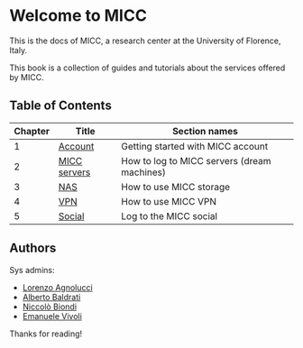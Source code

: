 # Welcome to MICC

This is the docs of MICC, a research center at the University of Florence, Italy. 

This book is a collection of guides and tutorials about the services offered by MICC.


##  Table of Contents

| Chapter | Title | Section names |
| --- | --- | --- |
| 1 | [Account](/sources/1-m4d/1.account.md) | Getting started with MICC account |
| 2 | [MICC servers](/sources/1-m4d/2.ssh.md) | How to log to MICC servers (dream machines) |
| 3 | [NAS](/sources/1-m4d/3.nas.md) | How to use MICC storage |
| 4 | [VPN](/sources/1-m4d/4.vpn.md) | How to use MICC VPN |
| 5 | [Social](/sources/1-m4d/5.social.md) | Log to the MICC social |


## Authors
Sys admins:
- [Lorenzo Agnolucci](https://github.com/LorenzoAgnolucci)
- [Alberto Baldrati](https://www.github.com/ABaldrati)
- [Niccolò Biondi](https://github.com/NiccoBiondi)
- [Emanuele Vivoli](https://www.github.com/emanuelevivoli)

Thanks for reading!